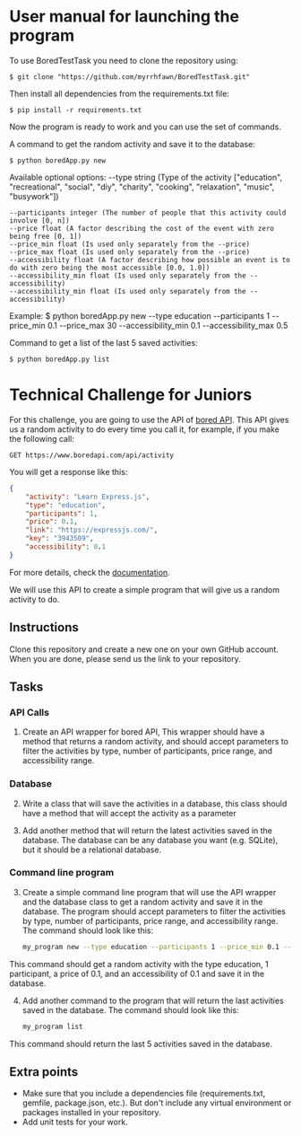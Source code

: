 # User manual for launching the program

To use BoredTestTask you need to clone the repository using:

    $ git clone "https://github.com/myrrhfawn/BoredTestTask.git"
   
Then install all dependencies from the requirements.txt file:

    $ pip install -r requirements.txt

Now the program is ready to work and you can use the set of commands.

A command to get the random activity and save it to the database:

    $ python boredApp.py new 

Available optional options:
    --type string (Type of the activity ["education", "recreational", "social", "diy", "charity", "cooking", "relaxation", "music", "busywork"])  
    
    --participants integer (The number of people that this activity could involve [0, n])
    --price float (A factor describing the cost of the event with zero being free [0, 1])
    --price_min float (Is used only separately from the --price)
    --price_max float (Is used only separately from the --price)
    --accessibility float (A factor describing how possible an event is to do with zero being the most accessible [0.0, 1.0])
    --accessibility_min float (Is used only separately from the --accessibility)
    --accessibility_min float (Is used only separately from the --accessibility)

Example:
    $ python boredApp.py new --type education --participants 1 --price_min 0.1 --price_max 30 --accessibility_min 0.1 --accessibility_max 0.5


Command to get a list of the last 5 saved activities:

    $ python boredApp.py list





# Technical Challenge for Juniors

For this challenge, you are going to use the API of [bored API](https://www.boredapi.com/). This API gives us a random activity to do every time you call it, for example, if you make the following call:

```
GET https://www.boredapi.com/api/activity
```
You will get a response like this:

```json
{
    "activity": "Learn Express.js",
    "type": "education",
    "participants": 1,
    "price": 0.1,
    "link": "https://expressjs.com/",
    "key": "3943509",
    "accessibility": 0.1
}
```
For more details, check the [documentation](https://www.boredapi.com/documentation).

 We will use this API to create a simple program that will give us a random activity to do.

## Instructions
Clone this repository and create a new one on your own GitHub account. When you are done, please send us the link to your repository.

## Tasks

### API Calls
1. Create an API wrapper for bored API, This wrapper should have a method that returns a random activity, and should accept parameters to filter the activities by type, number of participants, price range, and accessibility range.

### Database
2. Write a class that will save the activities in a database, this class should have a method that will accept the activity as a parameter

3. Add another method that will return the latest activities saved in the database. The database can be any database you want (e.g. SQLite), but it should be a relational database.

### Command line program
3. Create a simple command line program that will use the API wrapper and the database class to get a random activity and save it in the database. The program should accept parameters to filter the activities by type, number of participants, price range, and accessibility range. The command should look like this:
    
    ```bash
    my_program new --type education --participants 1 --price_min 0.1 --price_max 30 --accessibility_min 0.1 --accessibility_max 0.5
    ```
This command should get a random activity with the type education, 1 participant, a price of 0.1, and an accessibility of 0.1 and save it in the database.


4. Add another command to the program that will return the last activities saved in the database. The command should look like this:
    
    ```bash
    my_program list
    ```
This command should return the last 5 activities saved in the database.


## Extra points
 - Make sure that you include a dependencies file (requirements.txt, gemfile, package.json, etc.). But don't include any virtual environment or packages installed in your repository.
 - Add unit tests for your work.

